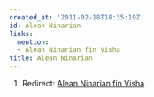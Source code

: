```yaml
---
created_at: '2011-02-18T18:35:19Z'
id: Alean Ninarian
links:
  mention:
  - Alean Ninarian fin Visha
title: Alean Ninarian
---
```


1.  Redirect: [Alean Ninarian fin Visha]

  [Alean Ninarian fin Visha]: Alean_Ninarian_fin_Visha